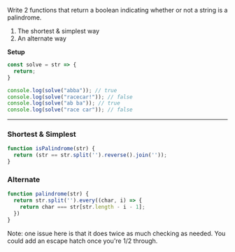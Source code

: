 Write 2 functions that return a boolean indicating whether or not a string is a palindrome.

1. The shortest & simplest way
2. An alternate way

**Setup**
```js
const solve = str => {
  return;
}

console.log(solve("abba")); // true
console.log(solve("racecar!")); // false
console.log(solve("ab ba")); // true
console.log(solve("race car")); // false
```

---

### Shortest & Simplest
```js
function isPalindrome(str) {
  return (str == str.split('').reverse().join(''));
}
```

### Alternate
```js
function palindrome(str) {
  return str.split('').every((char, i) => {
    return char === str[str.length - i - 1];
  })
}
```
Note: one issue here is that it does twice as much checking as needed. You could add an escape hatch once you're 1/2 through.